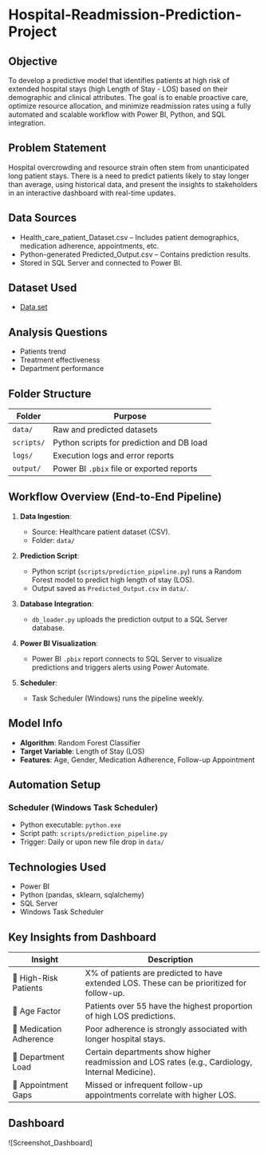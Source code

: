 # Hospital-Readmission-Prediction-Project

## Objective
To develop a predictive model that identifies patients at high risk of extended hospital stays (high Length of Stay - LOS) based on their demographic and clinical attributes. The goal is to enable proactive care, optimize resource allocation, and minimize readmission rates using a fully automated and scalable workflow with Power BI, Python, and SQL integration.

## Problem Statement
Hospital overcrowding and resource strain often stem from unanticipated long patient stays. There is a need to predict patients likely to stay longer than average, using historical data, and present the insights to stakeholders in an interactive dashboard with real-time updates.

## Data Sources
- Health_care_patient_Dataset.csv – Includes patient demographics, medication adherence, appointments, etc.
- Python-generated Predicted_Output.csv – Contains prediction results.
- Stored in SQL Server and connected to Power BI.

## Dataset Used
- <a href = "https://github.com/PaulTenu/DSA-Project-Case-1-Amazon-Product-Review-Analysis/blob/main/DSA%20CAPSTONE%20PROJECT_QNS_1_EXCEL.xlsx">Data set</a>

## Analysis Questions
- Patients trend
- Treatment effectiveness
- Department performance

## Folder Structure

| Folder        | Purpose                                     |
|---------------|---------------------------------------------|
| `data/`       | Raw and predicted datasets                  |
| `scripts/`    | Python scripts for prediction and DB load   |
| `logs/`       | Execution logs and error reports            |
| `output/`     | Power BI `.pbix` file or exported reports   |


## Workflow Overview (End-to-End Pipeline)

1. **Data Ingestion**:
   - Source: Healthcare patient dataset (CSV).
   - Folder: `data/`

2. **Prediction Script**:
   - Python script (`scripts/prediction_pipeline.py`) runs a Random Forest model to predict high length of stay (LOS).
   - Output saved as `Predicted_Output.csv` in `data/`.

3. **Database Integration**:
   - `db_loader.py` uploads the prediction output to a SQL Server database.

4. **Power BI Visualization**:
   - Power BI `.pbix` report connects to SQL Server to visualize predictions and triggers alerts using Power Automate.

5. **Scheduler**:
   - Task Scheduler (Windows) runs the pipeline weekly.

## Model Info

- **Algorithm**: Random Forest Classifier
- **Target Variable**: Length of Stay (LOS)
- **Features**: Age, Gender, Medication Adherence, Follow-up Appointment

## Automation Setup

### Scheduler (Windows Task Scheduler)
- Python executable: `python.exe`
- Script path: `scripts/prediction_pipeline.py`
- Trigger: Daily or upon new file drop in `data/`

## Technologies Used
- Power BI
- Python (pandas, sklearn, sqlalchemy)
- SQL Server
- Windows Task Scheduler






## Key Insights from Dashboard

| Insight                 | Description                                                                                      |
| ----------------------- | ------------------------------------------------------------------------------------------------ |
| 🔴 High-Risk Patients   | X% of patients are predicted to have extended LOS. These can be prioritized for follow-up.       |
| 👵 Age Factor           | Patients over 55 have the highest proportion of high LOS predictions.                            |
| 💊 Medication Adherence | Poor adherence is strongly associated with longer hospital stays.                                |
| 🏥 Department Load      | Certain departments show higher readmission and LOS rates (e.g., Cardiology, Internal Medicine). |
| 📅 Appointment Gaps     | Missed or infrequent follow-up appointments correlate with higher LOS.                           |



## Dashboard

![Screenshot_Dashboard]


